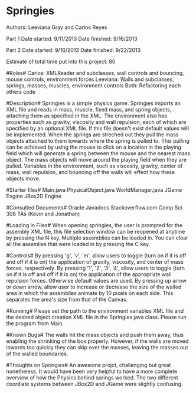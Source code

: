 Springies
=========
Authors: Leeviana Gray and Carlos Reyes

Part 1
Date started: 9/11/2013
Date finished: 9/16/2013

Part 2
Date started: 9/16/2013
Date finished: 9/22/2013

Estimate of total time put into this project: 80


#Roles#
Carlos: XMLReader and subclasses, wall controls and bouncing, mouse controls, environment forces
Leeviana: Walls and subclasses, springs, masses, muscles, environment controls
Both: Refactoring each others code

#Description#
Springies is a simple physics game. Springies imports
an XML file and reads in mass, muscle, fixed mass, and spring objects, attaching
them as specified in the XML. The environment also has properties such as
gravity, viscosity and wall repulsion, each of which are specified by an
optional XML file. If this file doesn't exist default values will be implemented.
When the springs are streched out they pull the mass objects attached to them towards
where the spring is pulled to. This pulling can be achieved by using the mouse to
click on a location in the playing field which will generate a spring between the mouse
and the nearest mass object. The mass objects will move around the playing field when
they are pulled. Variables in the environment, such as viscosity, gravity, center of mass,
wall repulsion, and bouncing off the walls will effect how these objects move.

#Starter files#
Main.java
PhysicalObject.java
WorldManager.java
JGame Engine
JBox2D Engine

#Consulted Documents#
Oracle Javadocs
Stackoverflow.com
Comp Sci 308 TAs (Kevin and Jonathan)

#Loading in Files#
When opening springies, the user is prompted for the assembly XML file, this
file selection window can be reopened at anytime by pressing the N key. Multiple
assemblies can be loaded in. You can clear all the assemlies that were loaded in
by pressing the C key.

#Controls#
By pressing 'g', 'v', 'm', allow users to toggle (turn on if it is off and off if it is on) the application of
gravity, viscosity, and center of mass forces, respectively. By pressing '1', '2', '3', '4', allow users to 
toggle (turn on if it is off and off if it is on) the application of the appropriate wall repulsion forces. 
Otherwise default values are used. By pressing up arrow or down arrow, allow user to increase or decrease the 
size of the walled area in which the assemblies animate by 10 pixels on each side. This separates the area's 
size from that of the Canvas.

#Running#
Please set the path to the environment variables XML file and the desired object creation XML file
in the Springies.java class. Please run the program from Main.

#Known Bugs#
The walls hit the mass objects and push them away, thus enabling the shrinking of the box properly. However,
if the walls are moved inwards too quickly they can skip over the masses, leaving the masses out of the walled
boundaries.

#Thoughts on Springies#
An awesome projct, challenging but great nonetheless. It would have been very helpful to have a more complete
overview of how the Physics behind springs worked. The two different coordiate systems between JBox2D and
JGame were slightly confusing.


